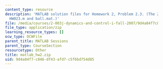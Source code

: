 ```yaml
---
content_type: resource
description: 'MATLAB solution files for Homework 2, Problem 2.3. (The ZIP file contains:
  HW023.m and ball.mat.)'
file: /media/courses/2-003j-dynamics-and-control-i-fall-2007/9d4a84f7c846df43afd7c5f6bd754d85_matlab_hw2.zip
file_type: application/zip
learning_resource_types: []
ocw_type: OCWFile
parent_title: MATLAB Sessions
parent_type: CourseSection
resourcetype: Other
title: matlab_hw2.zip
uid: 9d4a84f7-c846-df43-afd7-c5f6bd754d85
---
```

